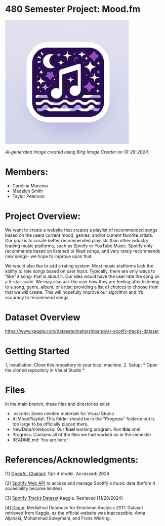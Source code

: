 # 480 Semester Project: Mood.fm

<img src="Progress/moody.jpg" alt="Logo" width="400"/>

*AI-generated image created using Bing Image Creator on 10-28-2024.*

# Members:
* Carolina Mancina
* Madelyn Smith
* Taylor Peterson

# Project Overview:
We want to create a website that creates a playlist of recommended songs based on the users current mood, genres, and/or current favorite artists. Our goal is to curate better recommended playlists than other industry leading music platforms, such as Spotify or YouTube Music. Spotify only recommends based on listened or liked songs, and very rarely recommends new songs- we hope to improve upon that.

We would also like to add a rating system. Most music platforms lack the ability to rate songs based
on user input. Typically, there are only ways to ”like” a song- that is about it. Our idea would have
the user rate the song on a 5-star scale. We may also ask the user how they are feeling after listening to
a song, genre, album, or artist; providing a list of choices to choose from that we will create. This will
hopefully improve our algorithm and it’s accuracy to recommend songs.

# Dataset Overview
https://www.kaggle.com/datasets/maharshipandya/-spotify-tracks-dataset

# Getting Started
1, Installation: Clone this repository to your local machine.
2. Setup: 
    * Open the cloned repository in Visual Studio
    * 

# Files
In the main branch, these files and directories exist:
* .vscode: Some needed materials for Visual Studio
* AllMoodPlaylist: This folder should be in the "Progress" folderm but is too large to be officially placed there.
* NewData/notebooks: Our **final** working program. Run **this** one!
* Progress: Contains all of the files we had worked on in the semester
* README.md: You are here!

# References/Acknowledgments:
[1] [OpenAI. Chatgpt](https://chatgpt.com/?model=gpt-4o-mini): Gpt-4 model. Accessed: 2024

[2] [Spotify Web API](https://developer.spotify.com/documentation/web-api) to access and manage Spotify's music data (before it accesibility became limited)

[3] [Spotify Tracks Dataset](https://www.kaggle.com/datasets/maharshipandya/-spotify-tracks-dataset) Kaggle. Retrieved [11/28/2024]

[4] [Deam](https://www.kaggle.com/datasets/imsparsh/deam-mediaeval-dataset-emotional-analysis-in-music): MediaEval Database for Emotional Analysis 2017. Dataset retrieved from Kaggle, as the official website was inaccessible. Anna Aljanaki, Mohammad Soleymani, and Frans Wiering. 


